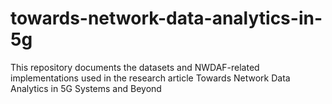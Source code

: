 # towards-network-data-analytics-in-5g
This repository documents the datasets and NWDAF-related implementations used in the research article Towards Network Data Analytics in 5G Systems and Beyond
